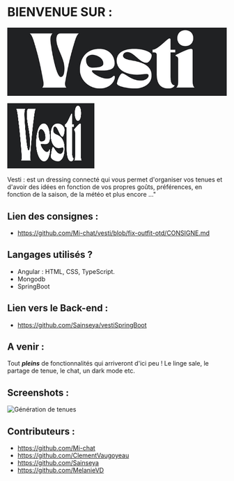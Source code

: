 # BIENVENUE SUR :

![Vesti](https://github.com/Mi-chat/vesti/blob/fix-outfit-otd/src/assets/img/logo/logoVestiWhiteLittle.png)

<img src="https://github.com/Mi-chat/vesti/blob/fix-outfit-otd/src/assets/img/logo/logoVestiWhiteLittle.png" width="200" height="150" />

Vesti : est un dressing connecté qui vous permet d'organiser vos tenues et d'avoir des idées en fonction de vos propres goûts, préférences, en fonction de la saison, de la météo et plus encore ..."

## Lien des consignes :
+ https://github.com/Mi-chat/vesti/blob/fix-outfit-otd/CONSIGNE.md

## Langages utilisés ?
+ Angular : HTML, CSS, TypeScript.
+ Mongodb
+ SpringBoot

## Lien vers le Back-end :
+ https://github.com/Sainseya/vestiSpringBoot

## A venir :
Tout _**pleins**_ de fonctionnalités qui arriveront d'ici peu ! Le linge sale, le partage de tenue, le chat, un dark mode etc.

## Screenshots :
![Génération de tenues](https://github.com/Mi-chat/vesti/blob/fix-outfit-otd/src/assets/img/logo/Capture%20d'ecrans/Capture%20d'%C3%A9cran%202023-06-13%20100404.png)

## Contributeurs :
+ https://github.com/Mi-chat
+ https://github.com/ClementVaugoyeau
+ https://github.com/Sainseya
+ https://github.com/MelanieVD
